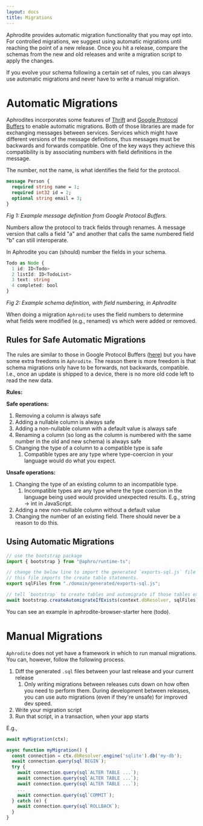```yaml
---
layout: docs
title: Migrations
---
```


Aphrodite provides automatic migration functionality that you may opt into. For controlled migrations, we suggest using automatic migrations until reaching the point of a new release. Once you hit a release, compare the schemas from the new and old releases and write a migration script to apply the changes.

If you evolve your schema following a certain set of rules, you can always use automatic migrations and never have to write a manual migration.

# Automatic Migrations

Aphrodites incorporates some features of [Thrift](https://thrift.apache.org/) and [Google Protocol Buffers](https://developers.google.com/protocol-buffers) to enable automatic migrations. Both of those libraries are made for exchanging messages between services. Services which might have different versions of the message definitions, thus messages must be backwards and forwards compatible. One of the key ways they achieve this compatibility is by associating numbers with field definitions in the message.

The number, not the name, is what identifies the field for the protocol.

```protobuf
message Person {
  required string name = 1;
  required int32 id = 2;
  optional string email = 3;
}
```
*Fig 1: Example message definition from Google Protocol Buffers.*

Numbers allow the protocol to track fields through renames. A message version that calls a field "a" and another that calls the same numbered field "b" can still interoperate.

In Aphrodite you can (should) number the fields in your schema.

```typescript
Todo as Node {
  1 id: ID<Todo>
  2 listId: ID<TodoList>
  3 text: string
  4 completed: bool
}
```
*Fig 2: Example schema definition, with field numbering, in Aphrodite*

When doing a migration `Aphrodite` uses the field numbers to determine what fields were modified (e.g., renamed) vs which were added or removed.

## Rules for Safe Automatic Migrations

The rules are similar to those in Google Protocol Buffers ([here](https://developers.google.com/protocol-buffers/docs/proto3#updating)) but you have some extra freedoms in `Aphrodite`. The reason there is more freedom is that schema migrations only have to be forwards, not backwards, compatible. I.e., once an update is shipped to a device, there is no more old code left to read the new data.

**Rules:**

**Safe operations:**
1. Removing a column is always safe
2. Adding a nullable column is always safe
3. Adding a non-nullable column with a default value is always safe
4. Renaming a column (so long as the column is numbered with the same number in the old and new schema) is always safe
5. Changing the type of a column to a compatible type is safe
   1. Compatible types are any type where type-coercion in your language would do what you expect.


**Unsafe operations:**
1. Changing the type of an existing column to an incompatible type.
   1. Incompatible types are any type where the type coercion in the language being used would provided unexpected results. E.g., string -> int in JavaScript.
2. Adding a new non-nullable column without a default value
3. Changing the number of an existing field. There should never be a reason to do this.

## Using Automatic Migrations

```typescript
// use the bootstrap package
import { bootstrap } from "@aphro/runtime-ts";

// change the below line to import the generated `exports-sql.js` file
// this file imports the create table statements.
export sqlFiles from "./domain/generated/exports-sql.js";

// tell `bootstrap` to create tables and automigrate if those tables exist
await bootstrap.createAutomigrateIfExists(context.dbResolver, sqlFiles);
```

You can see an example in aphrodite-browser-starter here (todo).

# Manual Migrations

`Aphrodite` does not yet have a framework in which to run manual migrations. You can, however, follow the following process.

1. Diff the generated `.sql` files between your last release and your current release
   1. Only writing migrations between releases cuts down on how often you need to perform them. During development between releases, you can use auto migrations (even if they're unsafe) for improved dev speed.
2. Write your migration script
3. Run that script, in a transaction, when your app starts

E.g.,

```typescript
await myMigration(ctx);

async function myMigration() {
  const connection = ctx.dbResolver.engine('sqlite').db('my-db');
  await connection.query(sql`BEGIN`);
  try {
    await connection.query(sql`ALTER TABLE ...`);
    await connection.query(sql`ALTER TABLE ...`);
    await connection.query(sql`ALTER TABLE ...`);
    ...
    await connection.query(sql`COMMIT`);
  } catch (e) {
    await connection.query(sql`ROLLBACK`);
  }
}
```

